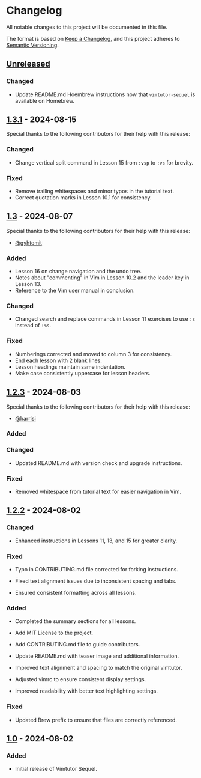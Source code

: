 # Changelog

All notable changes to this project will be documented in this file.

The format is based on [Keep a Changelog](https://keepachangelog.com/en/1.1.0/),
and this project adheres to [Semantic Versioning](https://semver.org/spec/v2.0.0.html).

## [Unreleased]

### Changed

- Update README.md Hoembrew instructions now that `vimtutor-sequel` is available on Homebrew.

## [1.3.1] - 2024-08-15

Special thanks to the following contributors for their help with this release:

### Changed

- Change vertical split command in Lesson 15 from `:vsp` to `:vs` for brevity.

### Fixed

- Remove trailing whitespaces and minor typos in the tutorial text.
- Correct quotation marks in Lesson 10.1 for consistency.

## [1.3] - 2024-08-07

Special thanks to the following contributors for their help with this release:

- [@gyhtomit](https://github.com/gyhtomit)

### Added

- Lesson 16 on change navigation and the undo tree.
- Notes about "commenting" in Vim in Lesson 10.2 and the leader key in Lesson 13.
- Reference to the Vim user manual in conclusion.

### Changed

- Changed search and replace commands in Lesson 11 exercises to use `:s` instead of `:%s`.

### Fixed
- Numberings corrected and moved to column 3 for consistency.
- End each lesson with 2 blank lines.
- Lesson headings maintain same indentation.
- Make case consistently uppercase for lesson headers.

## [1.2.3] - 2024-08-03
Special thanks to the following contributors for their help with this release:

- [@harrisi](https://github.com/harrisi)

### Added


### Changed

- Updated README.md with version check and upgrade instructions.

### Fixed

- Removed whitespace from tutorial text for easier navigation in Vim.
## [1.2.2] - 2024-08-02

### Changed

- Enhanced instructions in Lessons 11, 13, and 15 for greater clarity.

### Fixed

- Typo in CONTRIBUTING.md file corrected for forking instructions.


- Fixed text alignment issues due to inconsistent spacing and tabs.
- Ensured consistent formatting across all lessons.


### Added

- Completed the summary sections for all lessons.
- Add MIT License to the project.
- Add CONTRIBUTING.md file to guide contributors.
- Update README.md with teaser image and additional information.


- Improved text alignment and spacing to match the original vimtutor.
- Adjusted vimrc to ensure consistent display settings.
- Improved readability with better text highlighting settings.

### Fixed
- Updated Brew prefix to ensure that files are correctly referenced.

## [1.0] - 2024-08-02

### Added

- Initial release of Vimtutor Sequel.

[Unreleased]: https://github.com/micahkepe/vimtutor-sequel/compare/v1.3.1...HEAD
[1.3.1]: https://github.com/micahkepe/vimtutor-sequel/compare/v1.3...v1.3.1
[1.3]: https://github.com/micahkepe/vimtutor-sequel/compare/v1.2.3...v1.3
[1.2.3]: https://github.com/micahkepe/vimtutor-sequel/compare/v1.2.2...v1.2.3
[1.2.2]: https://github.com/micahkepe/vimtutor-sequel/compare/v1.2.1...v1.2.2
[1.2.1]: https://github.com/micahkepe/vimtutor-sequel/compare/v1.2...v1.2.1
[1.2]: https://github.com/micahkepe/vimtutor-sequel/compare/v1.1...v1.2
[1.1]: https://github.com/micahkepe/vimtutor-sequel/compare/v1.0...v1.1
[1.0]: https://github.com/micahkepe/vimtutor-sequel/releases/tag/v1.0